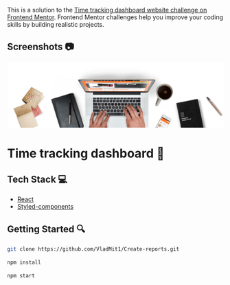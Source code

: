 This is a solution to the [Time tracking dashboard website challenge on Frontend Mentor](https://www.frontendmentor.io/challenges/time-tracking-dashboard-UIQ7167Jw). Frontend Mentor challenges help you improve your coding skills by building realistic projects.

## Screenshots :camera:

![App Screenshot](https://raw.githubusercontent.com/VladMit1/Best-Shop/main/src/assets/Background.png)


# Time tracking dashboard :space_invader:

## Tech Stack 💻
- [React](https://pl.reactjs.org/)
- [Styled-components](https://styled-components.com/)

## Getting Started :mag:

```bash
git clone https://github.com/VladMit1/Create-reports.git
```

```bash
npm install
```

```bash
npm start
```
